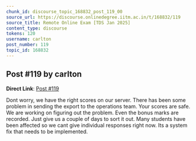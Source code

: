 ```yaml
---
chunk_id: discourse_topic_168832_post_119_00
source_url: https://discourse.onlinedegree.iitm.ac.in/t/168832/119
source_title: Remote Online Exam [TDS Jan 2025]
content_type: discourse
tokens: 120
username: carlton
post_number: 119
topic_id: 168832
---
```


## Post #119 by carlton

**Direct Link**: [Post #119](https://discourse.onlinedegree.iitm.ac.in/t/168832/119)

Dont worry, we have the right scores on our server. There has been some problem in sending the export to the operations team. Your scores are safe. We are working on figuring out the problem. Even the bonus marks are recorded. Just give us a couple of days to sort it out. Many students have been affected so we cant give individual responses right now. Its a system fix that needs to be implemented.
